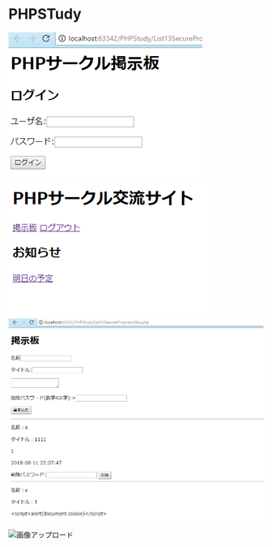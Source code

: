 # PHPSTudy

![ログイン](https://github.com/MyPoZi/PHPStudy/blob/master/image/login.PNG)
![メイン](https://github.com/MyPoZi/PHPStudy/blob/master/image/main.PNG)
![掲示板](https://github.com/MyPoZi/PHPStudy/blob/master/image/bbs.PNG)

![画像アップロード]()
